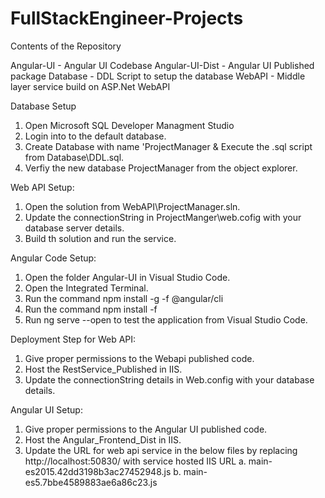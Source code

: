 # FullStackEngineer-Projects
Contents of the Repository

Angular-UI - Angular UI Codebase 
Angular-UI-Dist - Angular UI Published package 
Database - DDL Script to setup the database 
WebAPI - Middle layer service build on ASP.Net WebAPI

Database Setup

1. Open Microsoft SQL Developer Managment Studio
2. Login into to the default database.
3. Create Database with name 'ProjectManager & Execute the .sql script from Database\DDL.sql.
4. Verfiy the new database ProjectManager from the object explorer.

Web API Setup:

1. Open the solution from WebAPI\ProjectManager.sln.
2. Update the connectionString in ProjectManger\web.cofig with your database server details.
3. Build th solution and run the service.

Angular Code Setup:

1. Open the folder Angular-UI in Visual Studio Code.
2. Open the Integrated Terminal.
3. Run the command npm install -g -f @angular/cli
4. Run the command npm install -f
5. Run ng serve --open to test the application from Visual Studio Code.

Deployment Step for Web API:

1. Give proper permissions to the Webapi published code. 
2. Host the RestService_Published in IIS. 
3. Update the connectionString details in Web.config with your database details.

Angular UI Setup:

1. Give proper permissions to the Angular UI published code. 
2. Host the Angular_Frontend_Dist in IIS. 
3. Update the URL for web api service in the below files by replacing http://localhost:50830/ with service hosted IIS URL
    a. main-es2015.42dd3198b3ac27452948.js 
    b. main-es5.7bbe4589883ae6a86c23.js
